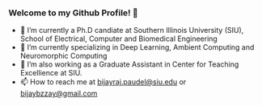 ### Welcome to my Github Profile! 👋


<!--
**bijayraj/bijayraj** is a ✨ _special_ ✨ repository because its `README.md` (this file) appears on your GitHub profile.

Here are some ideas to get you started:
-->
- 🔭 I’m currently a Ph.D candiate at Southern Illinois University (SIU), School of Electrical, Computer and Biomedical Engineering
- 🌱 I’m currently specializing in Deep Learning, Ambient Computing and Neuromorphic Computing
- 👯 I’m also working as a Graduate Assistant in Center for Teaching Excellience at SIU. 
- 📫 How to reach me at bijayraj.paudel@siu.edu or bijaybzzay@gmail.com
